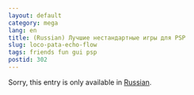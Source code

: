 ```yaml
---
layout: default
category: mega
lang: en
title: (Russian) Лучшие нестандартные игры для PSP
slug: loco-pata-echo-flow
tags: friends fun gui psp 
postid: 302
---
```

<p>Sorry, this entry is only available in <a href="http://mega.genn.org/export/getposts.php">Russian</a>.</p>